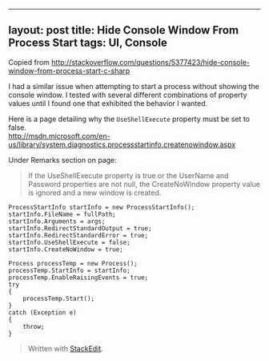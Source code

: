 
---
layout: post
title: Hide Console Window From Process Start
tags: UI, Console 
---

Copied from http://stackoverflow.com/questions/5377423/hide-console-window-from-process-start-c-sharp

I had a similar issue when attempting to start a process without showing the console window.  I tested with several different combinations of property values until I found one that exhibited the behavior I wanted.  

Here is a page detailing why the `UseShellExecute` property must be set to false.  
 http://msdn.microsoft.com/en-us/library/system.diagnostics.processstartinfo.createnowindow.aspx 

Under Remarks section on page:

> If the UseShellExecute property is true or the UserName and
> Password properties are not null, the CreateNoWindow property
> value is ignored and a new window is created.

    ProcessStartInfo startInfo = new ProcessStartInfo();
    startInfo.FileName = fullPath;
    startInfo.Arguments = args;
    startInfo.RedirectStandardOutput = true;
    startInfo.RedirectStandardError = true;
    startInfo.UseShellExecute = false;
    startInfo.CreateNoWindow = true;
    
    Process processTemp = new Process();
    processTemp.StartInfo = startInfo;
    processTemp.EnableRaisingEvents = true;
    try
    {
        processTemp.Start();
    }
    catch (Exception e)
    {
        throw;
    }

> Written with [StackEdit](https://stackedit.io/).
